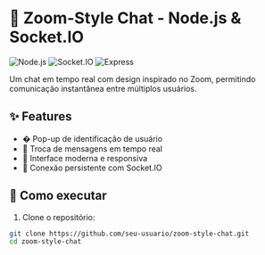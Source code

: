 # 💬 Zoom-Style Chat - Node.js & Socket.IO

![Node.js](https://img.shields.io/badge/Node.js-14.x+-green)
![Socket.IO](https://img.shields.io/badge/Socket.IO-4.x-blue)
![Express](https://img.shields.io/badge/Express-4.x-lightgrey)

Um chat em tempo real com design inspirado no Zoom, permitindo comunicação instantânea entre múltiplos usuários.

## ✨ Features

- � Pop-up de identificação de usuário
- 💌 Troca de mensagens em tempo real
- 🎨 Interface moderna e responsiva
- 🔄 Conexão persistente com Socket.IO

## 🚀 Como executar

1. Clone o repositório:
```bash
git clone https://github.com/seu-usuario/zoom-style-chat.git
cd zoom-style-chat
